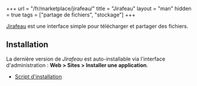 +++
url = "/fr/marketplace/jirafeau/"
title = "Jirafeau"
layout = "man"
hidden = true
tags = ["partage de fichiers", "stockage"]
+++

[Jirafeau](https://gitlab.com/mojo42/Jirafeau/) est une interface simple pour télécharger et partager des fichiers.

## Installation

La dernière version de *Jirafeau* est auto-installable via l'interface d'administration : **Web > Sites > Installer une application**.

- [Script d'installation](https://admin.alwaysdata.com/site/application/script/151/detail/)

